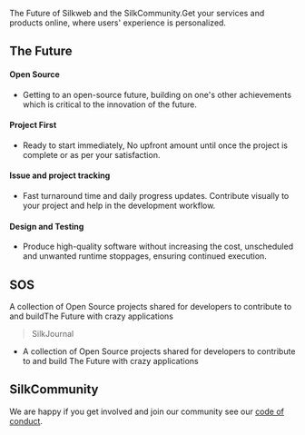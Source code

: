 The Future of Silkweb and the SilkCommunity.Get your services and products online, where users' experience is personalized.

## The Future

#### Open Source

- Getting to an open-source future, building on one's other achievements which is critical to the innovation of the future.

#### Project First

- Ready to start immediately, No upfront amount until once the project is complete or as per your satisfaction.

#### Issue and project tracking

- Fast turnaround time and daily progress updates. Contribute visually to your project and help in the development workflow.

#### Design and Testing

- Produce high-quality software without increasing the cost, unscheduled and unwanted runtime stoppages, ensuring continued execution.

## SOS

A collection of Open Source projects shared for developers to contribute to and buildThe Future with crazy applications

> SilkJournal
- A collection of Open Source projects shared for developers to contribute to and build The Future with crazy applications

## SilkCommunity

We are happy if you get involved and join our community see our [code of conduct](https://github.com/silkwebhq/.github/blob/main/code-of-conduct.md).


